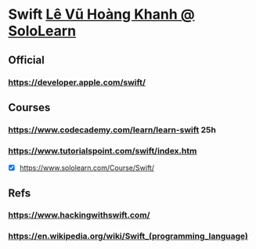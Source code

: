 # Swift [Lê Vũ Hoàng Khanh @ SoloLearn](https://www.sololearn.com/Profile/123361/Swift)
## Official
### https://developer.apple.com/swift/
## Courses
### https://www.codecademy.com/learn/learn-swift 25h
### https://www.tutorialspoint.com/swift/index.htm
- [x] https://www.sololearn.com/Course/Swift/
## Refs
### https://www.hackingwithswift.com/
### https://en.wikipedia.org/wiki/Swift_(programming_language)
